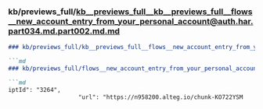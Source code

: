 ### kb/previews_full/kb__previews_full__kb__previews_full__flows__new_account_entry_from_your_personal_account@auth.har.part034.md.part002.md.md

```md
### kb/previews_full/kb__previews_full__flows__new_account_entry_from_your_personal_account@auth.har.part034.md.part002.md

```md
### kb/previews_full/flows__new_account_entry_from_your_personal_account@auth.har.part034.md (part 002)

```md
iptId": "3264",
                    "url": "https://n958200.alteg.io/chunk-KO722YSM
```

```

```

```
